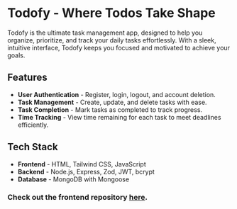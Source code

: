 # Todofy - Where Todos Take Shape

Todofy is the ultimate task management app, designed to help you organize, prioritize, and track your daily tasks effortlessly. With a sleek, intuitive interface, Todofy keeps you focused and motivated to achieve your goals.

## **Features**

- **User Authentication** - Register, login, logout, and account deletion.
- **Task Management** - Create, update, and delete tasks with ease.
- **Task Completion** - Mark tasks as completed to track progress.
- **Time Tracking** - View time remaining for each task to meet deadlines efficiently.

## Tech Stack

- **Frontend** - HTML, Tailwind CSS, JavaScript
- **Backend** - Node.js, Express, Zod, JWT, bcrypt
- **Database** - MongoDB with Mongoose

### Check out the frontend repository [here](https://github.com/mohammadbilalmansuri/todofy-frontend).
